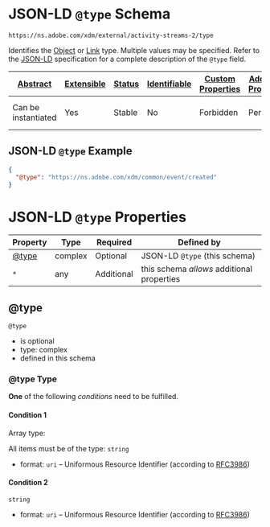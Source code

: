 
# JSON-LD `@type` Schema

```
https://ns.adobe.com/xdm/external/activity-streams-2/type
```

Identifies the [Object](https://www.w3.org/TR/activitystreams-vocabulary/#dfn-object) or [Link](https://www.w3.org/TR/activitystreams-vocabulary/#dfn-link) type. Multiple values may be specified. Refer to the [JSON-LD](https://json-ld.org/spec/latest/json-ld/) specification for a complete description of the `@type` field.

| [Abstract](../../../abstract.md) | [Extensible](../../../extensions.md) | [Status](../../../status.md) | [Identifiable](../../../id.md) | [Custom Properties](../../../extensions.md) | [Additional Properties](../../../extensions.md) | Defined In |
|----------------------------------|--------------------------------------|------------------------------|--------------------------------|---------------------------------------------|-------------------------------------------------|------------|
| Can be instantiated | Yes | Stable | No | Forbidden | Permitted | [external/activity-streams-2/type.schema.json](external/activity-streams-2/type.schema.json) |

## JSON-LD `@type` Example
```json
{
  "@type": "https://ns.adobe.com/xdm/common/event/created"
}
```

# JSON-LD `@type` Properties

| Property | Type | Required | Defined by |
|----------|------|----------|------------|
| [@type](#type) | complex | Optional | JSON-LD `@type` (this schema) |
| `*` | any | Additional | this schema *allows* additional properties |

## @type


`@type`
* is optional
* type: complex
* defined in this schema

### @type Type


**One** of the following *conditions* need to be fulfilled.


#### Condition 1


Array type: 

All items must be of the type:
`string`
* format: `uri` – Uniformous Resource Identifier (according to [RFC3986](http://tools.ietf.org/html/rfc3986))





#### Condition 2


`string`
* format: `uri` – Uniformous Resource Identifier (according to [RFC3986](http://tools.ietf.org/html/rfc3986))






